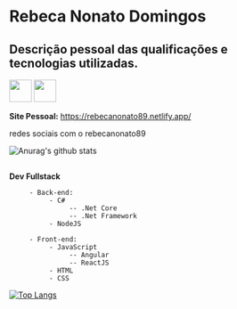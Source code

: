 # Rebeca Nonato Domingos
## Descrição pessoal das qualificações e tecnologias utilizadas.

[<img src="https://user-images.githubusercontent.com/38442994/87181740-37da1980-c2b9-11ea-9e88-c0cf7b4800ed.png" width="40" >](https://api.whatsapp.com/send?phone=5531994298913) 
[<img src="https://user-images.githubusercontent.com/38442994/87181742-3872b000-c2b9-11ea-9aca-c3851c4ac557.png" width="40" >](https://www.linkedin.com/in/rebecanonato89/)

**Site Pessoal:** https://rebecanonato89.netlify.app/

redes sociais com o rebecanonato89

![Anurag's github stats](https://github-readme-stats.vercel.app/api?username=REBECANONATO&show_icons=true&theme=radical)

##
 **Dev Fullstack**

```
     - Back-end: 
          - C# 
               -- .Net Core
               -- .Net Framework
          - NodeJS
```
```
     - Front-end:
          - JavaScript
               -- Angular
               -- ReactJS
          - HTML
          - CSS
```

[![Top Langs](https://github-readme-stats.vercel.app/api/top-langs/?username=REBECANONATO&layout=compact)](https://github.com/REBECANONATO/github-readme-stats)
